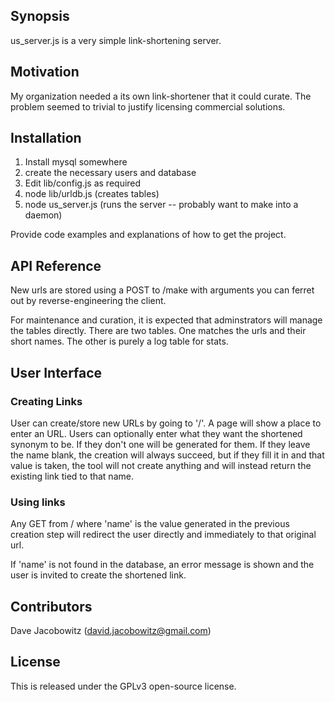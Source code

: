 ## Synopsis

us_server.js is a very simple link-shortening server.

## Motivation

My organization needed a its own link-shortener that it could curate.
The problem seemed to trivial to justify licensing commercial solutions.

## Installation

1. Install mysql somewhere
2. create the necessary users and database
3. Edit lib/config.js as required
4. node lib/urldb.js (creates tables)
5. node us_server.js (runs the server -- probably want to make into a daemon)

Provide code examples and explanations of how to get the project.

## API Reference

New urls are stored using a POST to /make with arguments you can ferret
out by reverse-engineering the client.

For maintenance and curation, it is expected that adminstrators will
manage the tables directly. There are two tables. One matches the 
urls and their short names. The other is purely a log table for stats.

## User Interface

### Creating Links

User can create/store new URLs by going to '/'. A page will show
a place to enter an URL. Users can optionally enter what they want 
the shortened synonym to be. If they don't one will be generated for them.
If they leave the name blank, the creation will always succeed, but if 
they fill it in and that value is taken, the tool will not create anything
and will instead return the existing link tied to that name.

### Using links

Any GET from /<name> where 'name' is the value generated in the previous
creation step will redirect the user directly and immediately to that 
original url.

If 'name' is not found in the database, an error message is shown and
the user is invited to create the shortened link.

## Contributors

Dave Jacobowitz (david.jacobowitz@gmail.com)

## License

This is released under the GPLv3 open-source license.

